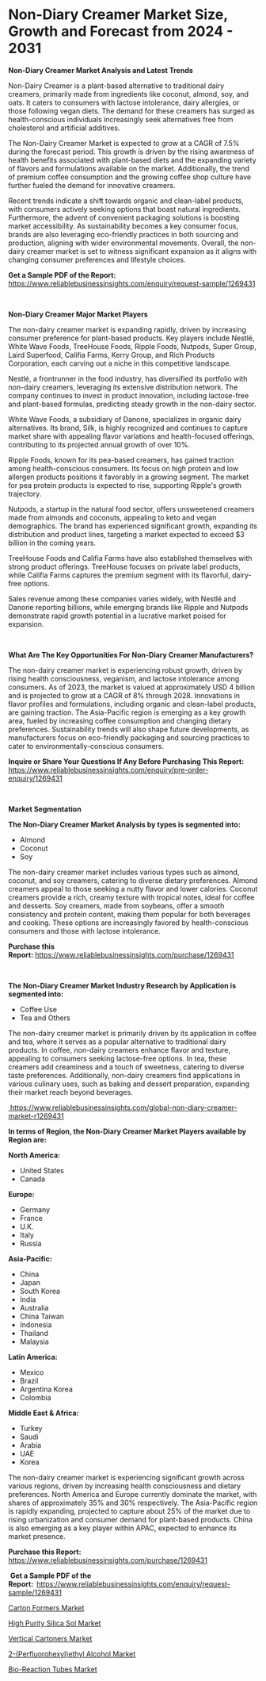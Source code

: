 <p><h1>Non-Diary Creamer Market Size, Growth and Forecast from 2024 - 2031</h1></p><p><strong>Non-Diary Creamer Market Analysis and Latest Trends</strong></p>
<p><p>Non-Dairy Creamer is a plant-based alternative to traditional dairy creamers, primarily made from ingredients like coconut, almond, soy, and oats. It caters to consumers with lactose intolerance, dairy allergies, or those following vegan diets. The demand for these creamers has surged as health-conscious individuals increasingly seek alternatives free from cholesterol and artificial additives.</p><p>The Non-Dairy Creamer Market is expected to grow at a CAGR of 7.5% during the forecast period. This growth is driven by the rising awareness of health benefits associated with plant-based diets and the expanding variety of flavors and formulations available on the market. Additionally, the trend of premium coffee consumption and the growing coffee shop culture have further fueled the demand for innovative creamers.</p><p>Recent trends indicate a shift towards organic and clean-label products, with consumers actively seeking options that boast natural ingredients. Furthermore, the advent of convenient packaging solutions is boosting market accessibility. As sustainability becomes a key consumer focus, brands are also leveraging eco-friendly practices in both sourcing and production, aligning with wider environmental movements. Overall, the non-dairy creamer market is set to witness significant expansion as it aligns with changing consumer preferences and lifestyle choices.</p></p>
<p><strong>Get a Sample PDF of the Report:&nbsp;</strong> <a href="https://www.reliablebusinessinsights.com/enquiry/request-sample/1269431?utm_campaign=1399&utm_medium=2&utm_source=Github&utm_content=ia&utm_term=30092024&utm_id=non-diary-creamer">https://www.reliablebusinessinsights.com/enquiry/request-sample/1269431</a></p>
<p>&nbsp;</p>
<p><strong>Non-Diary Creamer Major Market Players</strong></p>
<p><p>The non-dairy creamer market is expanding rapidly, driven by increasing consumer preference for plant-based products. Key players include Nestlé, White Wave Foods, TreeHouse Foods, Ripple Foods, Nutpods, Super Group, Laird Superfood, Califia Farms, Kerry Group, and Rich Products Corporation, each carving out a niche in this competitive landscape.</p><p>Nestlé, a frontrunner in the food industry, has diversified its portfolio with non-dairy creamers, leveraging its extensive distribution network. The company continues to invest in product innovation, including lactose-free and plant-based formulas, predicting steady growth in the non-dairy sector.</p><p>White Wave Foods, a subsidiary of Danone, specializes in organic dairy alternatives. Its brand, Silk, is highly recognized and continues to capture market share with appealing flavor variations and health-focused offerings, contributing to its projected annual growth of over 10%.</p><p>Ripple Foods, known for its pea-based creamers, has gained traction among health-conscious consumers. Its focus on high protein and low allergen products positions it favorably in a growing segment. The market for pea protein products is expected to rise, supporting Ripple's growth trajectory.</p><p>Nutpods, a startup in the natural food sector, offers unsweetened creamers made from almonds and coconuts, appealing to keto and vegan demographics. The brand has experienced significant growth, expanding its distribution and product lines, targeting a market expected to exceed $3 billion in the coming years.</p><p>TreeHouse Foods and Califia Farms have also established themselves with strong product offerings. TreeHouse focuses on private label products, while Califia Farms captures the premium segment with its flavorful, dairy-free options.</p><p>Sales revenue among these companies varies widely, with Nestlé and Danone reporting billions, while emerging brands like Ripple and Nutpods demonstrate rapid growth potential in a lucrative market poised for expansion.</p></p>
<p>&nbsp;</p>
<p><strong>What Are The Key Opportunities For Non-Diary Creamer Manufacturers?</strong></p>
<p><p>The non-dairy creamer market is experiencing robust growth, driven by rising health consciousness, veganism, and lactose intolerance among consumers. As of 2023, the market is valued at approximately USD 4 billion and is projected to grow at a CAGR of 8% through 2028. Innovations in flavor profiles and formulations, including organic and clean-label products, are gaining traction. The Asia-Pacific region is emerging as a key growth area, fueled by increasing coffee consumption and changing dietary preferences. Sustainability trends will also shape future developments, as manufacturers focus on eco-friendly packaging and sourcing practices to cater to environmentally-conscious consumers.</p></p>
<p><strong>Inquire or Share Your Questions If Any Before Purchasing This Report:</strong> <a href="https://www.reliablebusinessinsights.com/enquiry/pre-order-enquiry/1269431?utm_campaign=1399&utm_medium=2&utm_source=Github&utm_content=ia&utm_term=30092024&utm_id=non-diary-creamer">https://www.reliablebusinessinsights.com/enquiry/pre-order-enquiry/1269431</a></p>
<p>&nbsp;</p>
<p><strong>Market Segmentation</strong></p>
<p><strong>The Non-Diary Creamer Market Analysis by types is segmented into:</strong></p>
<p><ul><li>Almond</li><li>Coconut</li><li>Soy</li></ul></p>
<p><p>The non-dairy creamer market includes various types such as almond, coconut, and soy creamers, catering to diverse dietary preferences. Almond creamers appeal to those seeking a nutty flavor and lower calories. Coconut creamers provide a rich, creamy texture with tropical notes, ideal for coffee and desserts. Soy creamers, made from soybeans, offer a smooth consistency and protein content, making them popular for both beverages and cooking. These options are increasingly favored by health-conscious consumers and those with lactose intolerance.</p></p>
<p><strong>Purchase this Report:&nbsp;</strong><a href="https://www.reliablebusinessinsights.com/purchase/1269431?utm_campaign=1399&utm_medium=2&utm_source=Github&utm_content=ia&utm_term=30092024&utm_id=non-diary-creamer">https://www.reliablebusinessinsights.com/purchase/1269431</a></p>
<p>&nbsp;</p>
<p><strong>The Non-Diary Creamer Market Industry Research by Application is segmented into:</strong></p>
<p><ul><li>Coffee Use</li><li>Tea and Others</li></ul></p>
<p><p>The non-dairy creamer market is primarily driven by its application in coffee and tea, where it serves as a popular alternative to traditional dairy products. In coffee, non-dairy creamers enhance flavor and texture, appealing to consumers seeking lactose-free options. In tea, these creamers add creaminess and a touch of sweetness, catering to diverse taste preferences. Additionally, non-dairy creamers find applications in various culinary uses, such as baking and dessert preparation, expanding their market reach beyond beverages.</p></p>
<p><a href="https://www.reliablebusinessinsights.com/global-non-diary-creamer-market-r1269431?utm_campaign=1399&utm_medium=2&utm_source=Github&utm_content=ia&utm_term=30092024&utm_id=non-diary-creamer">&nbsp;https://www.reliablebusinessinsights.com/global-non-diary-creamer-market-r1269431</a></p>
<p><strong>In terms of Region, the Non-Diary Creamer Market Players available by Region are:</strong></p>
<p>
    <p> <strong> North America: </strong>
        <ul>
            <li>United States</li>
            <li>Canada</li>
        </ul>
        </p> 
    <p> <strong> Europe: </strong>
        <ul>
            <li>Germany</li>
            <li>France</li>
            <li>U.K.</li>
            <li>Italy</li>
            <li>Russia</li>
        </ul>
        </p> 
    <p> <strong> Asia-Pacific: </strong>
        <ul>
            <li>China</li>
            <li>Japan</li>
            <li>South Korea</li>
            <li>India</li>
            <li>Australia</li>
            <li>China Taiwan</li>
            <li>Indonesia</li>
            <li>Thailand</li>
            <li>Malaysia</li>
        </ul>
        </p> 
    <p> <strong> Latin America: </strong>
        <ul>
            <li>Mexico</li>
            <li>Brazil</li>
            <li>Argentina Korea</li>
            <li>Colombia</li>
        </ul>
        </p> 
    <p> <strong> Middle East & Africa: </strong>
        <ul>
            <li>Turkey</li>
            <li>Saudi</li>
            <li>Arabia</li>
            <li>UAE</li>
            <li>Korea</li>
        </ul>
    </p>
    </p>
<p><p>The non-dairy creamer market is experiencing significant growth across various regions, driven by increasing health consciousness and dietary preferences. North America and Europe currently dominate the market, with shares of approximately 35% and 30% respectively. The Asia-Pacific region is rapidly expanding, projected to capture about 25% of the market due to rising urbanization and consumer demand for plant-based products. China is also emerging as a key player within APAC, expected to enhance its market presence.</p></p>
<p><strong>Purchase this Report: </strong><a href="https://www.reliablebusinessinsights.com/purchase/1269431?utm_campaign=1399&utm_medium=2&utm_source=Github&utm_content=ia&utm_term=30092024&utm_id=non-diary-creamer">https://www.reliablebusinessinsights.com/purchase/1269431</a></p>
<p>&nbsp;<strong>Get a Sample PDF of the Report:&nbsp;&nbsp;</strong><a href="https://www.reliablebusinessinsights.com/enquiry/request-sample/1269431?utm_campaign=1399&utm_medium=2&utm_source=Github&utm_content=ia&utm_term=30092024&utm_id=non-diary-creamer">https://www.reliablebusinessinsights.com/enquiry/request-sample/1269431</a></p>
<p><strong></strong></p>
<p><p><a href="https://www.linkedin.com/pulse/pioneering-growth-analyzing-global-carton-formers-market-onwte?utm_campaign=1399&utm_medium=2&utm_source=Github&utm_content=ia&utm_term=30092024&utm_id=non-diary-creamer">Carton Formers Market</a></p><p><a href="https://issuu.com/reportprime-2/docs/high-purity-silica-sol-market-size-_8da219131a89f2?utm_campaign=1399&utm_medium=2&utm_source=Github&utm_content=ia&utm_term=30092024&utm_id=non-diary-creamer">High Purity Silica Sol Market</a></p><p><a href="https://www.linkedin.com/pulse/global-vertical-cartoners-market-focus-application-end-use-dfzse?utm_campaign=1399&utm_medium=2&utm_source=Github&utm_content=ia&utm_term=30092024&utm_id=non-diary-creamer">Vertical Cartoners Market</a></p><p><a href="https://issuu.com/reportprime-2/docs/2-perfluorohexylethyl-alcohol-marke_0e3da78722e3bf?utm_campaign=1399&utm_medium=2&utm_source=Github&utm_content=ia&utm_term=30092024&utm_id=non-diary-creamer">2-(Perfluorohexyl)ethyl Alcohol Market</a></p><p><a href="https://github.com/olyy49keyt/Market-Research-Report-List-1/blob/main/bio-reaction-tubes-market.md?utm_campaign=1399&utm_medium=2&utm_source=Github&utm_content=ia&utm_term=30092024&utm_id=non-diary-creamer">Bio-Reaction Tubes Market</a></p></p>